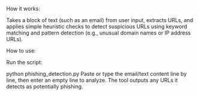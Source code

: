 How it works:

Takes a block of text (such as an email) from user input, extracts URLs, and applies simple heuristic checks to detect suspicious URLs using keyword matching and pattern detection (e.g., unusual domain names or IP address URLs).

How to use:

Run the script:

python phishing_detection.py
Paste or type the email/text content line by line, then enter an empty line to analyze. The tool outputs any URLs it detects as potentially phishing.
